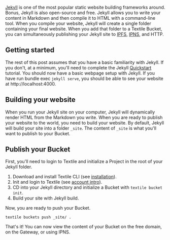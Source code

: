 [Jekyll](https://jekyllrb.com) is one of the most popular static website building frameworks around. Bonus, Jekyll is also open-source and free. Jekyll allows you to write your content in Markdown and then compile it to HTML with a command-line tool. When you compile your website, Jekyll will create a single folder containing your final website. When you add that folder to a Textile Bucket, you can simultaneously publishing your Jekyll site to [IPFS](https://ipfs.io/), [IPNS](https://docs.ipfs.io/guides/concepts/ipns/), and HTTP.

## Getting started

The rest of this post assumes that you have a basic familiarity with Jekyll. If you don't, at a minimum, you'll need to complete the Jekyll [Quickstart](https://jekyllrb.com/docs/) tutorial. You should now have a basic webpage setup with Jekyll. If you have run bundle exec `jekyll serve`, you should be able to see your website at http://localhost:4000.

## Building your website

When you run your Jekyll site on your computer, Jekyll will dynamically render HTML from the Markdown you write. When you are ready to publish your website to the world, you need to build your website. By default, Jekyll will build your site into a folder `_site`. The content of `_site` is what you'll want to publish to your Bucket.

## Publish your Bucket

First, you'll need to login to Textile and initialize a Project in the root of your Jekyll folder.

1. Download and install Textile CLI (see [installation](../../hub/accounts.md)).
2. Init and login to Textile (see [account intro](../../hub/accounts.md)).
3. CD into your Jekyll directory and initialize a Bucket with `textile bucket init`.
4. Build your site with Jekyll build.

Now, you are ready to push your Bucket.

`textile buckets push _site/ .`

That's it! You can now view the content of your Bucket on the free domain, on the Gateway, or using IPNS.
